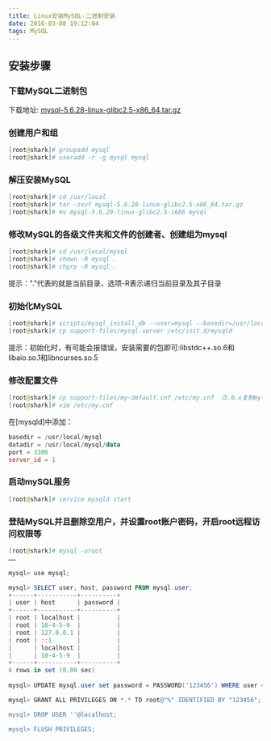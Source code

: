 ```yaml
---
title: Linux安装MySQL-二进制安装
date: 2016-03-08 19:12:04
tags: MySQL
---
```


## 安装步骤

### 下载MySQL二进制包

下载地址: [mysql-5.6.28-linux-glibc2.5-x86_64.tar.gz](http://dev.mysql.com/downloads/mysql/5.6.html#downloads)

### 创建用户和组

```powershell
[root@shark]# groupadd mysql
[root@shark]# useradd -r -g mysql mysql
```

### 解压安装MySQL

```powershell
[root@shark]# cd /usr/local
[root@shark]# tar -zxvf mysql-5.6.28-linux-glibc2.5-x86_64.tar.gz
[root@shark]# mv mysql-5.6.20-linux-glibc2.5-i686 mysql
```

### 修改MySQL的各级文件夹和文件的创建者、创建组为mysql

```powershell
[root@shark]# cd /usr/local/mysql
[root@shark]# chown -R mysql .
[root@shark]# chgrp -R mysql .
```
提示："."代表的就是当前目录，选项-R表示递归当前目录及其子目录

### 初始化MySQL

```powershell
[root@shark]# scripts/mysql_install_db --user=mysql --basedir=/usr/local/mysql --datadir=/usr/local/mysql/data
[root@shark]# cp support-files/mysql.server /etc/init.d/mysqld
```
提示：初始化时，有可能会报错误，安装需要的包即可:libstdc++.so.6和libaio.so.1和libncurses.so.5
### 修改配置文件

```powershell
[root@shark]# cp support-files/my-default.cnf /etc/my.cnf （5.6.x复制my-default.cnf，5.5.x复制my-medium.cnf）
[root@shark]# vim /etc/my.cnf
```
在[mysqld]中添加：

```powershell
basedir = /usr/local/mysql
datadir = /usr/local/mysql/data
port = 3306
server_id = 1
```

### 启动mySQL服务

```powershell
[root@shark]# service mysqld start
```
### 登陆MySQL并且删除空用户，并设置root账户密码，开启root远程访问权限等

```powershell
[root@shark]# mysql -uroot
……

mysql> use mysql;

mysql> SELECT user, host, password FROM mysql.user;
+------+-----------+----------+
| user | host      | password |
+------+-----------+----------+
| root | localhost |          |
| root | 10-4-5-9  |          |
| root | 127.0.0.1 |          |
| root | ::1       |          |
|      | localhost |          |
|      | 10-4-5-9  |          |
+------+-----------+----------+
6 rows in set (0.00 sec)
 
mysql> UPDATE mysql.user set password = PASSWORD('123456') WHERE user = 'root';

mysql> GRANT ALL PRIVILEGES ON *.* TO root@"%" IDENTIFIED BY "123456";　　//为root添加远程连接的能力，123456为root账户密码

mysql> DROP USER ''@localhost;

mysql> FLUSH PRIVILEGES;
```

